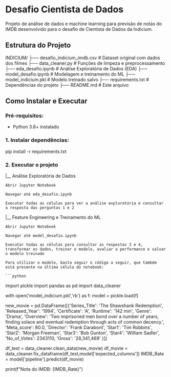 # Desafio Cientista de Dados

Projeto de análise de dados e machine learning para previsão de notas do IMDB desenvolvido para o desafio de Cientista de Dados da Indicium.

## Estrutura do Projeto

INDICIUM/
├── desafio_indicium_imdb.csv     # Dataset original com dados dos filmes
├── data_cleaner.py               # Funções de limpeza e preprocessamento
├── eda_desafio.ipynb             # Análise Exploratória de Dados (EDA)
├── model_desafio.ipynb           # Modelagem e treinamento do ML
├── model_indicium.pkl            # Modelo treinado salvo
├── requirements.txt              # Dependências do projeto
├── README.md                     # Este arquivo

## Como Instalar e Executar

### Pré-requisitos:

- Python 3.8+ instalado

### 1. Instalar dependências:

   pip install -r requirements.txt

### 2. Executar o projeto

|__ Análise Exploratória de Dados

    Abrir Jupyter Notebook

    Navegar até eda_desafio.ipynb

    Executar todas as células para ver a análise exploratória e consultar a resposta das perguntas 1 e 2

|__ Feature Engineering e Treinamento do ML

    Abrir Jupyter Notebook

    Navegar até model_desafio.ipynb

    Executar todas as células para consultar as respostas 3 e 4, transformar os dados, treinar o modelo, avaliar a performance e salvar o modelo treinado

    Para utilizar o modelo, basta seguir o código a seguir, que também está presente na última célula do notebook:

    ```python
import pickle
import pandas as pd
import data_cleaner

with open('model_indicium.pkl','rb') as f:
  model = pickle.load(f)

new_movie = pd.DataFrame([{'Series_Title': 'The Shawshank Redemption', 
                            'Released_Year': '1994', 
                            'Certificate': 'A', 
                            'Runtime': '142 min', 
                            'Genre': 'Drama', 
                            'Overview': 'Two imprisoned men bond over a number of years, finding solace and eventual redemption through acts of common decency.', 
                            'Meta_score': 80.0, 
                            'Director': 'Frank Darabont', 
                            'Star1': 'Tim Robbins', 
                            'Star2': 'Morgan Freeman', 
                            'Star3': 'Bob Gunton', 
                            'Star4': 'William Sadler', 
                            'No_of_Votes': 2343110, 
                            'Gross': '28,341,469'
}])


df_test = data_cleaner.clean_data(new_movie)
df_movie = data_cleaner.fix_dataframe(df_test,model['expected_columns'])
IMDB_Rate = model['pipeline'].predict(df_movie)

print(f"Nota do IMDB: {IMDB_Rate}")

```

    



